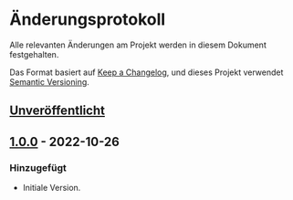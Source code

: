 # Änderungsprotokoll
Alle relevanten Änderungen am Projekt werden in diesem Dokument festgehalten.

Das Format basiert auf [Keep a Changelog](https://keepachangelog.com/de/1.0.0/),
und dieses Projekt verwendet [Semantic Versioning](https://semver.org/spec/v2.0.0.html).

## [Unveröffentlicht]

## [1.0.0] - 2022-10-26
### Hinzugefügt
* Initiale Version.

[Unveröffentlicht]: https://github.com/SAC-Aarau/public-transport-ski-tours/compare/v1.0.0...HEAD
[1.0.0]: https://github.com/SAC-Aarau/public-transport-ski-tours/releases/tag/v1.0.0
